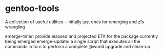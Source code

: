 # gentoo-tools
A collection of useful utilities - initially just ones for emerging and zfs wrangling

emerge-timer: provide elapsed and projected ETA for the package currently being emerged
emerge-update: a single script that executes all the commands in turn to perform a complete @world upgrade and clean-up
